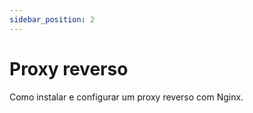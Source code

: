 ```yaml
---
sidebar_position: 2
---
```


# Proxy reverso

Como instalar e configurar um proxy reverso com Nginx.
